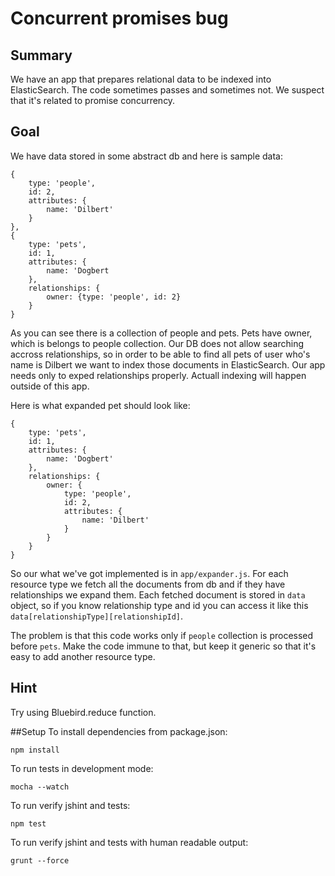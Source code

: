 # Concurrent promises bug

## Summary

We have an app that prepares relational data to be indexed into ElasticSearch.
The code sometimes passes and sometimes not. We suspect that it's related to promise concurrency. 

## Goal

We have data stored in some abstract db and here is sample data:

```
{
    type: 'people',
    id: 2,
    attributes: {
        name: 'Dilbert'
    }
},
{
    type: 'pets',
    id: 1,
    attributes: {
        name: 'Dogbert
    },
    relationships: {
        owner: {type: 'people', id: 2}
    }
}
```

As you can see there is a collection of people and pets. Pets have owner, which is belongs to people collection.
Our DB does not allow searching accross relationships, so in order to be able to find all pets of user who's name is Dilbert we want to index those documents in ElasticSearch.
Our app needs only to exped relationships properly. Actuall indexing will happen outside of this app.

Here is what expanded pet should look like:

```
{
    type: 'pets',
    id: 1,
    attributes: {
        name: 'Dogbert'
    },
    relationships: {
        owner: {
            type: 'people',
            id: 2,
            attributes: {
                name: 'Dilbert'
            }
        }
    }
}
```

So our what we've got implemented is in `app/expander.js`. For each resource type we fetch all the documents from db 
and if they have relationships we expand them. Each fetched document is stored in `data` object, so if you know relationship type and id you can access it
like this `data[relationshipType][relationshipId]`.

The problem is that this code works only if `people` collection is processed before `pets`.
Make the code immune to that, but keep it generic so that it's easy to add another resource type.

## Hint

Try using Bluebird.reduce function.



##Setup
To install dependencies from package.json:

    npm install

To run tests in development mode:

    mocha --watch

To run verify jshint and tests:

    npm test

To run verify jshint and tests with human readable output:

    grunt --force
